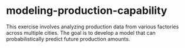 # modeling-production-capability
 This exercise involves analyzing production data from various factories across multiple cities. The goal is to develop a model that can probabilistically predict future production amounts.
